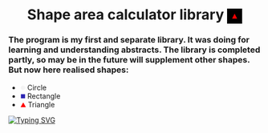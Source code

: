 <h1 align="center">Shape area calculator library <img src="https://github.com/MikLomonosov/ShapeAreaCalculation/blob/master/ShapeAreaCalculation/Images/shapes.gif" height="30" style="vertical-align:middle" alt="Shapes"/></h1> 
<h3 align="left">The program is my first and separate library. It was doing for learning and understanding abstracts. The library is completed partly, so may be in the future will supplement other shapes. But now here realised shapes:</h3>
<ul>
  <li><img height="10" src ="https://github.com/MikLomonosov/ShapeAreaCalculation/blob/master/ShapeAreaCalculation/Images/circle.png" alt="circle"/> Circle</li>
  <li><img height="10" src ="https://github.com/MikLomonosov/ShapeAreaCalculation/blob/master/ShapeAreaCalculation/Images/square.png" alt="square"/> Rectangle</li>
  <li><img height="10" src ="https://github.com/MikLomonosov/ShapeAreaCalculation/blob/master/ShapeAreaCalculation/Images/triangle.png" alt="triangle"/> Triangle</li>
</ul>

<a href="https://git.io/typing-svg">
  <img src="https://camo.githubusercontent.com/f154af7389838eee2fce4d69130eaa0801a518312fb9fb13e3e96bb528e74798/68747470733a2f2f726561646d652d747970696e672d7376672e64656d6f6c61622e636f6d3f666f6e743d50726573732b53746172742b32502670617573653d3130303026636f6c6f723d323039363532266261636b67726f756e643d46463844454130302663656e7465723d74727565267643656e7465723d747275652677696474683d343335266865696768743d3330266c696e65733d48492532432b49276d2b5368616c696e692b4268617474" alt="Typing SVG" data-canonical-src="https://readme-typing-svg.demolab.com?font=Libre+Baskerville&weight=100&size=30&duration=6000&color=A7BB3F&width=435&height=150&lines=Welcome+to+my+profile;I'm+Davaev+Victor" style="max-width: 100%"/>
</a>
